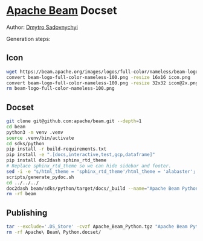 [Apache Beam](https://beam.apache.org/) Docset
=======================

Author: [Dmytro Sadovnychyi](https://github.com/sadovnychyi)

Generation steps:

## Icon
```bash
wget https://beam.apache.org/images/logos/full-color/nameless/beam-logo-full-color-nameless-100.png
convert beam-logo-full-color-nameless-100.png -resize 16x16 icon.png
convert beam-logo-full-color-nameless-100.png -resize 32x32 icon@2x.png
rm beam-logo-full-color-nameless-100.png
```

## Docset
```bash
git clone git@github.com:apache/beam.git --depth=1
cd beam
python3 -m venv .venv
source .venv/bin/activate
cd sdks/python
pip install -r build-requirements.txt
pip install -e ".[docs,interactive,test,gcp,dataframe]"
pip install doc2dash sphinx_rtd_theme
# Replace sphinx_rtd_theme so we can hide sidebar and footer.
sed -i -e "s/html_theme = 'sphinx_rtd_theme'/html_theme = 'alabaster'; html_theme_options = {'nosidebar': True}; html_show_copyright = False; html_show_sphinx = False/" scripts/generate_pydoc.sh
scripts/generate_pydoc.sh
cd ../../../
doc2dash beam/sdks/python/target/docs/_build --name="Apache Beam Python" --index-page=index.html --force --icon=icon.png
rm -rf beam
```

## Publishing
```bash
tar --exclude='.DS_Store' -cvzf Apache_Beam_Python.tgz "Apache Beam Python.docset"
rm -rf Apache\ Beam\ Python.docset/
```
